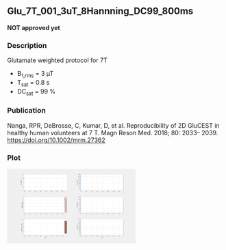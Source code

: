 ## Glu_7T_001_3uT_8Hannning_DC99_800ms

**NOT approved yet**



### Description
Glutamate weighted protocol for 7T

* B<sub>1,rms</sub> = 3 µT 
* T<sub>sat</sub> = 0.8 s
* DC<sub>sat</sub> = 99 %

### Publication
 Nanga, RPR, DeBrosse, C, Kumar, D, et al. Reproducibility of 2D GluCEST in healthy human volunteers at 7 T. Magn Reson Med. 2018; 80: 2033– 2039. https://doi.org/10.1002/mrm.27362 

### Plot
<img src="Glu_7T_001_3uT_8Hannning_DC99_800ms.png" width="300"/> 

